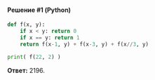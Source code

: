 #### Решение #1 (Python)
```python
def f(x, y):
	if x < y: return 0
	if x == y: return 1
	return f(x-1, y) + f(x-3, y) + f(x//3, y)

print( f(22, 2) )
```
**Ответ:** 2196.
